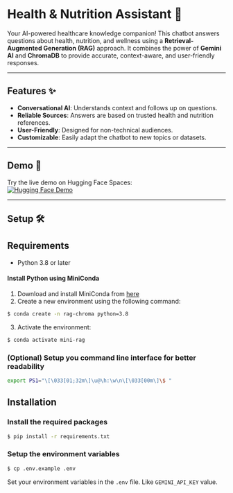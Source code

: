 # Health & Nutrition Assistant 🌿

Your AI-powered healthcare knowledge companion! This chatbot answers questions about health, nutrition, and wellness using a **Retrieval-Augmented Generation (RAG)** approach. It combines the power of **Gemini AI** and **ChromaDB** to provide accurate, context-aware, and user-friendly responses.

---

## Features ✨

- **Conversational AI**: Understands context and follows up on questions.
- **Reliable Sources**: Answers are based on trusted health and nutrition references.
- **User-Friendly**: Designed for non-technical audiences.
- **Customizable**: Easily adapt the chatbot to new topics or datasets.

---

## Demo 🚀

Try the live demo on Hugging Face Spaces:  
[![Hugging Face Demo](https://img.shields.io/badge/🤗%20Hugging%20Face-Demo-blue)](https://huggingface.co/spaces/Saraay/Intelligent_Nutrition_assistant_Using_RAG)

---

## Setup 🛠️

## Requirements

- Python 3.8 or later

#### Install Python using MiniConda

1) Download and install MiniConda from [here](https://docs.anaconda.com/free/miniconda/#quick-command-line-install)
2) Create a new environment using the following command:
```bash
$ conda create -n rag-chroma python=3.8
```
3) Activate the environment:
```bash
$ conda activate mini-rag
```

### (Optional) Setup you command line interface for better readability

```bash
export PS1="\[\033[01;32m\]\u@\h:\w\n\[\033[00m\]\$ "
```

## Installation

### Install the required packages

```bash
$ pip install -r requirements.txt
```

### Setup the environment variables

```bash
$ cp .env.example .env
```

Set your environment variables in the `.env` file. Like `GEMINI_API_KEY` value.

